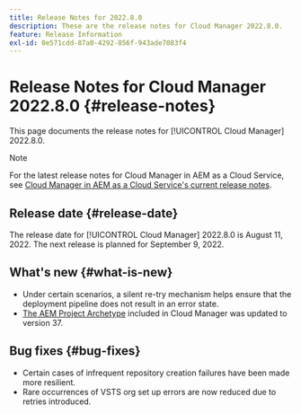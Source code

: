 ```yaml
---
title: Release Notes for 2022.8.0
description: These are the release notes for Cloud Manager 2022.8.0.
feature: Release Information
exl-id: 0e571cdd-87a0-4292-856f-943ade7083f4
---
```

# Release Notes for Cloud Manager 2022.8.0 {#release-notes}

This page documents the release notes for [!UICONTROL Cloud Manager] 2022.8.0.

>[!NOTE]
>
>For the latest release notes for Cloud Manager in AEM as a Cloud Service, see [Cloud Manager in AEM as a Cloud Service's current release notes](https://experienceleague.adobe.com/docs/experience-manager-cloud-service/content/implementing/using-cloud-manager/release-notes-cloud-manager/release-notes-cm-current.html).

## Release date {#release-date}

The release date for [!UICONTROL Cloud Manager] 2022.8.0 is August 11, 2022. The next release is planned for September 9, 2022.

## What's new {#what-is-new}

* Under certain scenarios, a silent re-try mechanism helps ensure that the deployment pipeline does not result in an error state.
* [The AEM Project Archetype](https://experienceleague.adobe.com/docs/experience-manager-core-components/using/developing/archetype/overview.html) included in Cloud Manager was updated to version 37.

## Bug fixes {#bug-fixes}

* Certain cases of infrequent repository creation failures have been made more resilient.
* Rare occurrences of VSTS org set up errors are now reduced due to retries introduced.

